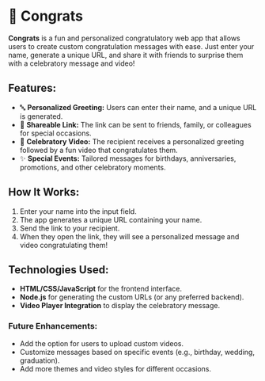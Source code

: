 # 🎉 Congrats

**Congrats** is a fun and personalized congratulatory web app that allows users to create custom congratulation messages with ease. Just enter your name, generate a unique URL, and share it with friends to surprise them with a celebratory message and video!

## Features:
- 🔤 **Personalized Greeting:** Users can enter their name, and a unique URL is generated.
- 📧 **Shareable Link:** The link can be sent to friends, family, or colleagues for special occasions.
- 🎥 **Celebratory Video:** The recipient receives a personalized greeting followed by a fun video that congratulates them.
- ✨ **Special Events:** Tailored messages for birthdays, anniversaries, promotions, and other celebratory moments.

## How It Works:
1. Enter your name into the input field.
2. The app generates a unique URL containing your name.
3. Send the link to your recipient.
4. When they open the link, they will see a personalized message and video congratulating them!

## Technologies Used:
- **HTML/CSS/JavaScript** for the frontend interface.
- **Node.js** for generating the custom URLs (or any preferred backend).
- **Video Player Integration** to display the celebratory message.

### Future Enhancements:
- Add the option for users to upload custom videos.
- Customize messages based on specific events (e.g., birthday, wedding, graduation).
- Add more themes and video styles for different occasions.
